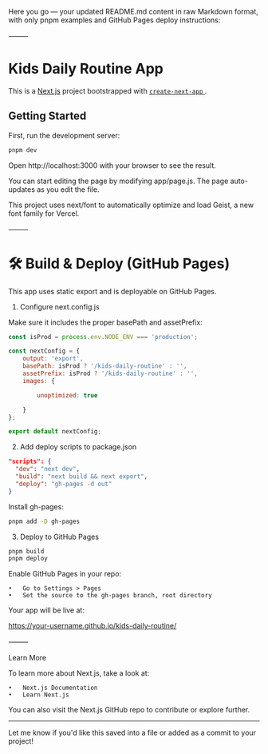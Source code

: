 Here you go — your updated README.md content in raw Markdown format, with only pnpm examples and GitHub Pages deploy instructions:

⸻

# Kids Daily Routine App

This is a [Next.js](https://nextjs.org) project bootstrapped with [ `create-next-app` ](https://nextjs.org/docs/app/api-reference/cli/create-next-app).

## Getting Started

First, run the development server:

```bash
pnpm dev
```

Open http://localhost:3000 with your browser to see the result.

You can start editing the page by modifying app/page.js. The page auto-updates as you edit the file.

This project uses next/font to automatically optimize and load Geist, a new font family for Vercel.

⸻

# 🛠 Build & Deploy (GitHub Pages)

This app uses static export and is deployable on GitHub Pages.

1. Configure next.config.js

Make sure it includes the proper basePath and assetPrefix:

```javascript
const isProd = process.env.NODE_ENV === 'production';

const nextConfig = {
    output: 'export',
    basePath: isProd ? '/kids-daily-routine' : '',
    assetPrefix: isProd ? '/kids-daily-routine' : '',
    images: {

        unoptimized: true

    }
};

export default nextConfig;
```

2. Add deploy scripts to package.json

```json
"scripts": {
  "dev": "next dev", 
  "build": "next build && next export", 
  "deploy": "gh-pages -d out"
}
```

Install gh-pages:

```bash
pnpm add -D gh-pages
```

3. Deploy to GitHub Pages

```bash
pnpm build
pnpm deploy
```

Enable GitHub Pages in your repo:

	•	Go to Settings > Pages
	•	Set the source to the gh-pages branch, root directory

Your app will be live at:

https://your-username.github.io/kids-daily-routine/

⸻

Learn More

To learn more about Next.js, take a look at:

	•	Next.js Documentation
	•	Learn Next.js

You can also visit the Next.js GitHub repo to contribute or explore further.

---

Let me know if you'd like this saved into a file or added as a commit to your project!
